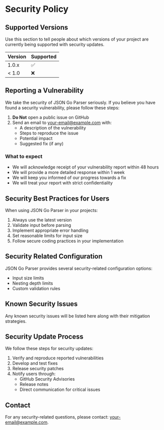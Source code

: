 # Security Policy

## Supported Versions

Use this section to tell people about which versions of your project are currently being supported with security updates.

| Version | Supported          |
| ------- | ------------------ |
| 1.0.x   | :white_check_mark: |
| < 1.0   | :x:                |

## Reporting a Vulnerability

We take the security of JSON Go Parser seriously. If you believe you have found a security vulnerability, please follow these steps:

1. **Do Not** open a public issue on GitHub
2. Send an email to [your-email@example.com](mailto:your-email@example.com) with:
   - A description of the vulnerability
   - Steps to reproduce the issue
   - Potential impact
   - Suggested fix (if any)

### What to expect

- We will acknowledge receipt of your vulnerability report within 48 hours
- We will provide a more detailed response within 1 week
- We will keep you informed of our progress towards a fix
- We will treat your report with strict confidentiality

## Security Best Practices for Users

When using JSON Go Parser in your projects:

1. Always use the latest version
2. Validate input before parsing
3. Implement appropriate error handling
4. Set reasonable limits for input size
5. Follow secure coding practices in your implementation

## Security Related Configuration

JSON Go Parser provides several security-related configuration options:

- Input size limits
- Nesting depth limits
- Custom validation rules

## Known Security Issues

Any known security issues will be listed here along with their mitigation strategies.

## Security Update Process

We follow these steps for security updates:

1. Verify and reproduce reported vulnerabilities
2. Develop and test fixes
3. Release security patches
4. Notify users through:
   - GitHub Security Advisories
   - Release notes
   - Direct communication for critical issues

## Contact

For any security-related questions, please contact:
[your-email@example.com](mailto:your-email@example.com).
